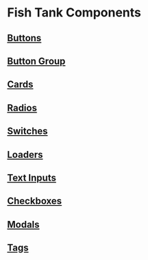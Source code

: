 # Fish Tank Components

## [Buttons](./Buttons.md)
## [Button Group](./ButtonGroup.md)
## [Cards](./Card.md)
## [Radios](./Radios.md)
## [Switches](./Switches.md)
## [Loaders](./Loaders.md)
## [Text Inputs](./InputText.md)
## [Checkboxes](./Checkboxes.md)
## [Modals](./Modals.md)
## [Tags](./Tags.md)